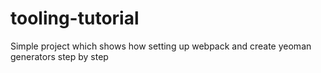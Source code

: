 # tooling-tutorial
Simple project which shows how setting up webpack and create yeoman generators step by step
